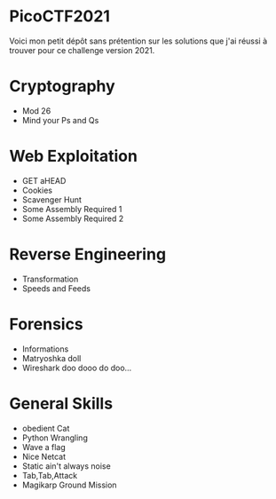 # PicoCTF2021

Voici mon petit dépôt sans prétention sur les solutions que j'ai réussi à trouver
pour ce challenge version 2021.

# Cryptography

* Mod 26
* Mind your Ps and Qs

# Web Exploitation

* GET aHEAD
* Cookies
* Scavenger Hunt
* Some Assembly Required 1
* Some Assembly Required 2

# Reverse Engineering

* Transformation
* Speeds and Feeds

# Forensics

* Informations
* Matryoshka doll
* Wireshark doo dooo do doo…

# General Skills

* obedient Cat
* Python Wrangling
* Wave a flag
* Nice Netcat
* Static ain't always noise
* Tab,Tab,Attack
* Magikarp Ground Mission
